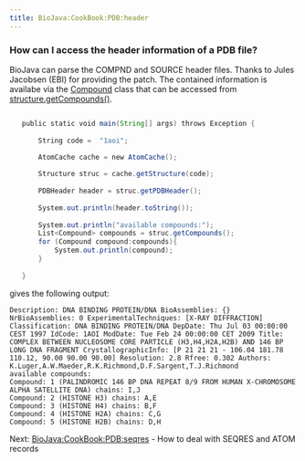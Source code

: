 ```yaml
---
title: BioJava:CookBook:PDB:header
---
```


### How can I access the header information of a PDB file?

BioJava can parse the COMPND and SOURCE header files. Thanks to Jules
Jacobsen (EBI) for providing the patch. The contained information is
availabe via the
[Compound](http://www.biojava.org/docs/api/org/biojava/bio/structure/Compound.html)
class that can be accessed from
[structure.getCompounds()](http://www.biojava.org/docs/api/org/biojava/bio/structure/Structure.html).

```java

   public static void main(String[] args) throws Exception {  
         
       String code =  "1aoi";

       AtomCache cache = new AtomCache();  
         
       Structure struc = cache.getStructure(code);  
         
       PDBHeader header = struc.getPDBHeader();  
         
       System.out.println(header.toString());  
         
       System.out.println("available compounds:");  
       List<Compound> compounds = struc.getCompounds();  
       for (Compound compound:compounds){  
           System.out.println(compound);  
       }  
         
   }

```

gives the following output:

    Description: DNA BINDING PROTEIN/DNA BioAssemblies: {} NrBioAssemblies: 0 ExperimentalTechniques: [X-RAY DIFFRACTION] Classification: DNA BINDING PROTEIN/DNA DepDate: Thu Jul 03 00:00:00 CEST 1997 IdCode: 1AOI ModDate: Tue Feb 24 00:00:00 CET 2009 Title: COMPLEX BETWEEN NUCLEOSOME CORE PARTICLE (H3,H4,H2A,H2B) AND 146 BP LONG DNA FRAGMENT CrystallographicInfo: [P 21 21 21 - 106.04 181.78 110.12, 90.00 90.00 90.00] Resolution: 2.8 Rfree: 0.302 Authors: K.Luger,A.W.Maeder,R.K.Richmond,D.F.Sargent,T.J.Richmond 
    available compounds:
    Compound: 1 (PALINDROMIC 146 BP DNA REPEAT 8/9 FROM HUMAN X-CHROMOSOME ALPHA SATELLITE DNA) chains: I,J
    Compound: 2 (HISTONE H3) chains: A,E
    Compound: 3 (HISTONE H4) chains: B,F
    Compound: 4 (HISTONE H2A) chains: C,G
    Compound: 5 (HISTONE H2B) chains: D,H

Next: <BioJava:CookBook:PDB:seqres> - How to deal with SEQRES and ATOM
records
